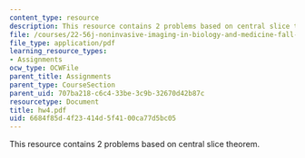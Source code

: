 ```yaml
---
content_type: resource
description: This resource contains 2 problems based on central slice theorem.
file: /courses/22-56j-noninvasive-imaging-in-biology-and-medicine-fall-2005/6684f85d4f23414d5f4100ca77d5bc05_hw4.pdf
file_type: application/pdf
learning_resource_types:
- Assignments
ocw_type: OCWFile
parent_title: Assignments
parent_type: CourseSection
parent_uid: 707ba218-c6c4-33be-3c9b-32670d42b87c
resourcetype: Document
title: hw4.pdf
uid: 6684f85d-4f23-414d-5f41-00ca77d5bc05
---
```

This resource contains 2 problems based on central slice theorem.

